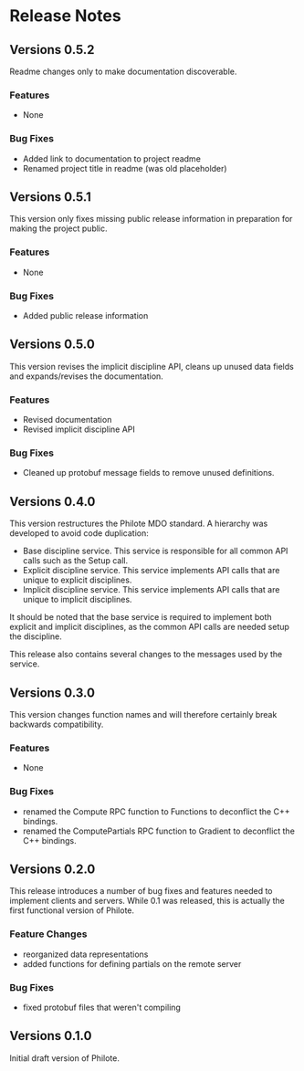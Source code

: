 # Release Notes

## Versions 0.5.2

Readme changes only to make documentation discoverable.

### Features

- None

### Bug Fixes

- Added link to documentation to project readme
- Renamed project title in readme (was old placeholder)


## Versions 0.5.1

This version only fixes missing public release information in preparation for
making the project public.

### Features

- None

### Bug Fixes

- Added public release information

## Versions 0.5.0
This version revises the implicit discipline API, cleans up unused data fields
and expands/revises the documentation.

### Features

- Revised documentation
- Revised implicit discipline API

### Bug Fixes

- Cleaned up protobuf message fields to remove unused definitions.

## Versions 0.4.0
This version restructures the Philote MDO standard. A hierarchy was developed to avoid code duplication:

- Base discipline service. This service is responsible for all common API calls such as the Setup call.
- Explicit discipline service. This service implements API calls that are unique to explicit disciplines.
- Implicit discipline service. This service implements API calls that are unique to implicit disciplines.

It should be noted that the base service is required to implement both explicit and implicit disciplines, as the common API calls are needed setup the discipline.

This release also contains several changes to the messages used by the service.

## Versions 0.3.0

This version changes function names and will therefore certainly break backwards
compatibility.

### Features

- None

### Bug Fixes

- renamed the Compute RPC function to Functions to deconflict the C++ bindings.
- renamed the ComputePartials RPC function to Gradient to deconflict the C++
  bindings.


## Versions 0.2.0
This release introduces a number of bug fixes and features needed to implement
clients and servers. While 0.1 was released, this is actually the first
functional version of Philote.


### Feature Changes

- reorganized data representations
- added functions for defining partials on the remote server

### Bug Fixes

- fixed protobuf files that weren't compiling



## Versions 0.1.0

Initial draft version of Philote.